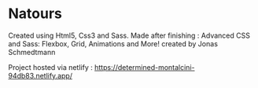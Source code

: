 # Natours

Created using Html5, Css3 and Sass.
Made after finishing : Advanced CSS and Sass: Flexbox, Grid, Animations and More! created by Jonas Schmedtmann

Project hosted via netlify :
https://determined-montalcini-94db83.netlify.app/
